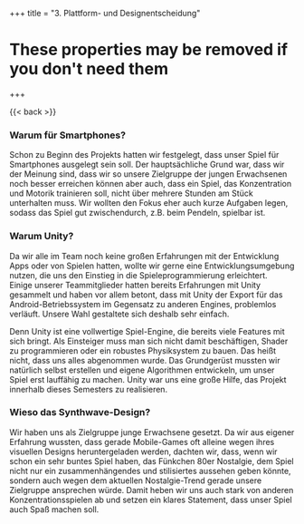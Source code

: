 +++
title = "3. Plattform- und Designentscheidung"

# These properties may be removed if you don't need them

+++

{{< back >}}

### Warum für Smartphones? 
Schon zu Beginn des Projekts hatten wir festgelegt, dass unser Spiel für Smartphones ausgelegt sein soll. Der hauptsächliche Grund war, dass wir der Meinung sind, dass wir so unsere Zielgruppe der jungen Erwachsenen noch besser erreichen können aber auch, dass ein Spiel, das Konzentration und Motorik trainieren soll, nicht über mehrere Stunden am Stück unterhalten muss. Wir wollten den Fokus eher auch kurze Aufgaben legen, sodass das Spiel gut zwischendurch, z.B. beim Pendeln, spielbar ist.   
### Warum Unity?
Da wir alle im Team noch keine großen Erfahrungen mit der Entwicklung Apps oder von Spielen hatten, wollte wir gerne eine Entwicklungsumgebung nutzen, die uns den Einstieg in die Spieleprogrammierung erleichtert.    
Einige unserer Teammitglieder hatten bereits Erfahrungen mit Unity gesammelt und haben vor allem betont, dass mit Unity der Export für das Android-Betriebssystem im Gegensatz zu anderen Engines, problemlos verläuft. Unsere Wahl gestaltete sich deshalb sehr einfach.
 
Denn Unity ist eine vollwertige Spiel-Engine, die bereits viele Features mit sich bringt. Als Einsteiger muss man sich nicht damit beschäftigen, Shader zu programmieren oder ein robustes Physiksystem zu bauen. Das heißt nicht, dass uns alles abgenommen wurde. Das Grundgerüst mussten wir natürlich selbst erstellen und eigene Algorithmen entwickeln, um unser Spiel erst lauffähig zu machen. Unity war uns eine große Hilfe, das Projekt innerhalb dieses Semesters zu realisieren.   
### Wieso das Synthwave-Design?   
Wir haben uns als Zielgruppe junge Erwachsene gesetzt. Da wir aus eigener Erfahrung wussten, dass gerade Mobile-Games oft alleine wegen ihres visuellen Designs heruntergeladen werden, dachten wir, dass, wenn wir schon ein sehr buntes Spiel haben, das Fünkchen 80er Nostalgie, dem Spiel nicht nur ein zusammenhängendes und stilisiertes aussehen geben könnte, sondern auch wegen dem aktuellen Nostalgie-Trend gerade unsere Zielgruppe ansprechen würde. Damit heben wir uns auch stark von anderen Konzentrationsspielen ab und setzen ein klares Statement, dass unser Spiel auch Spaß machen soll.  